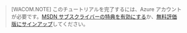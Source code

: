 
> [WACOM.NOTE]
> このチュートリアルを完了するには、Azure アカウントが必要です。<a href="/ja-jp/pricing/member-offers/msdn-benefits-details/" target="_blank">MSDN サブスクライバーの特典を有効にする</a>か、<a href="/ja-jp/pricing/free-trial/" target="_blank">無料評価版にサインアップ</a>してください。

